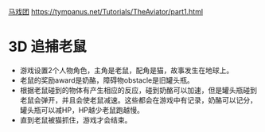 [马戏团](https://www.youtube.com/watch?v=ddvnWRMdt-k)
https://tympanus.net/Tutorials/TheAviator/part1.html


# 3D 追捕老鼠
* 游戏设置2个人物角色，主角是老鼠，配角是猫，故事发生在地球上。
* 老鼠的奖励award是奶酪，障碍物obstacle是旧罐头瓶。
* 根据老鼠碰到的物体有产生相应的反应，碰到奶酪可以加速，但是罐头瓶碰到老鼠会弹开，并且会使老鼠减速。这些都会在游戏中有记录，奶酪可以记分，罐头瓶可以减HP，HP越少老鼠跑越慢。
* 直到老鼠被猫抓住，游戏才会结束。